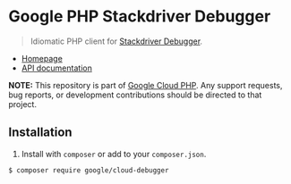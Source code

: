 # Google PHP Stackdriver Debugger

> Idiomatic PHP client for [Stackdriver Debugger](https://cloud.google.com/debugger/).

* [Homepage](http://googlecloudplatform.github.io/google-cloud-php)
* [API documentation](http://googlecloudplatform.github.io/google-cloud-php/#/docs/cloud-debugger/latest/debugger/debuggerclient)

**NOTE:** This repository is part of [Google Cloud PHP](https://github.com/googlecloudplatform/google-cloud-php). Any
support requests, bug reports, or development contributions should be directed to
that project.

## Installation

1. Install with `composer` or add to your `composer.json`.

```
$ composer require google/cloud-debugger
```

